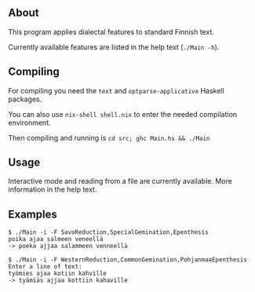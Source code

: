 ## About

This program applies dialectal features to standard Finnish text.

Currently available features are listed in the help text (`./Main -h`).


## Compiling


For compiling you need the `text` and `optparse-applicative` Haskell packages.

You can also use `nix-shell shell.nix` to enter the needed compilation environment.

Then compiling and running is `cd src; ghc Main.hs && ./Main`

## Usage

Interactive mode and reading from a file are currently available. More information in the help text.

## Examples

```
$ ./Main -i -F SavoReduction,SpecialGemination,Epenthesis
poika ajaa salmeen veneellä
-> poeka ajjaa salammeen venneellä
```

```
$ ./Main -i -F WesternReduction,CommonGemination,PohjanmaaEpenthesis
Enter a line of text:
työmies ajaa kotiin kahville
-> tyämiäs ajjaa kottiin kahaville
```
